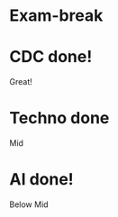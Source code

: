 # Exam-break
<h1>CDC done!</h1>
<p>Great!</p>
<h1>Techno done</h1>
<p>Mid</p>
<h1>AI done!</h1>
<p>Below Mid</p>
